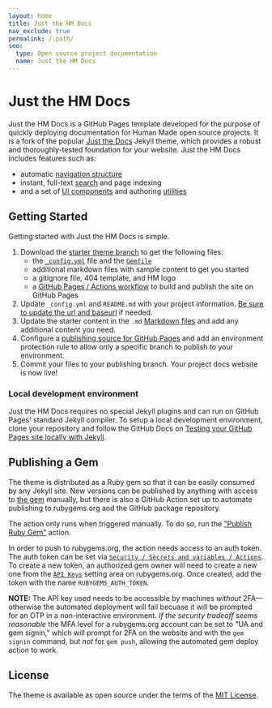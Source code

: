 ```yaml
---
layout: home
title: Just the HM Docs
nav_exclude: true
permalink: /:path/
seo:
  type: Open source project documentation
  name: Just the HM Docs
---
```


# Just the HM Docs

Just the HM Docs is a GitHub Pages template developed for the purpose of quickly deploying documentation for Human Made open source projects. It is a fork of the popular [Just the Docs](https://github.com/just-the-docs/just-the-docs) Jekyll theme, which provides a robust and thoroughly-tested foundation for your website. Just the HM Docs includes features such as:

- automatic [navigation structure](https://humanmade.github.io/just-the-hm-docs/docs/navigation)
- instant, full-text [search](https://humanmade.github.io/just-the-hm-docs/docs/search) and page indexing
- and a set of [UI components](https://humanmade.github.io/just-the-hm-docs/docs/ui-components) and authoring [utilities](https://humanmade.github.io/just-the-hm-docs/docs/utilities)

## Getting Started

Getting started with Just the HM Docs is simple.

1. Download the [starter theme branch](https://github.com/humanmade/just-the-hm-docs/tree/starter-theme) to get the following files:
   - the [`_config.yml`](https://github.com/humanmade/just-the-hm-docs/blob/starter-theme/_config.yml) file and the [`Gemfile`](https://github.com/humanmade/just-the-hm-docs/blob/starter-theme/Gemfile)
   - additional markdown files with sample content to get you started
   - a gitignore file, 404 template, and HM logo
   - a [GitHub Pages / Actions workflow](https://github.blog/changelog/2022-07-27-github-pages-custom-github-actions-workflows-beta/) to build and publish the site on GitHub Pages
1. Update `_config.yml` and `README.md` with your project information. [Be sure to update the url and baseurl](https://mademistakes.com/mastering-jekyll/site-url-baseurl/) if needed.
1. Update the starter content in the `.md` [Markdown files](https://guides.github.com/features/mastering-markdown/) and add any additional content you need.
1. Configure a [publishing source for GitHub Pages](https://help.github.com/en/articles/configuring-a-publishing-source-for-github-pages) and add an environment protection rule to allow only a specific branch to publish to your environment.
1. Commit your files to your publishing branch. Your project docs website is now live!

### Local development environment

Just the HM Docs requires no special Jekyll plugins and can run on GitHub Pages' standard Jekyll compiler. To setup a local development environment, clone your repository and follow the GitHub Docs on [Testing your GitHub Pages site locally with Jekyll](https://docs.github.com/en/pages/setting-up-a-github-pages-site-with-jekyll/testing-your-github-pages-site-locally-with-jekyll).

## Publishing a Gem

The theme is distributed as a Ruby gem so that it can be easily consumed by any Jekyll site. New versions can be published by anything with access to [the gem](https://rubygems.org/gems/just-the-hm-docs/) manually, but there is also a GitHub Action set up to automate publishing to rubygems.org and the GitHub package repository.

The action only runs when triggered manually. To do so, run the ["Publish Ruby Gem"](https://github.com/humanmade/just-the-hm-docs/actions/workflows/publish-gem.yml) action.

In order to push to rubygems.org, the action needs access to an auth token. The auth token can be set via [`Security / Secrets and variables / Actions`](https://github.com/humanmade/just-the-hm-docs/settings/secrets/actions). To create a new token, an authorized gem owner will need to create a new one from the [`API Keys`](https://rubygems.org/profile/api_keys) setting area on rubygems.org. Once created, add the token with the name `RUBYGEMS_AUTH_TOKEN`.

**NOTE:** The API key used needs to be accessible by machines *without* 2FA—otherwise the automated deployment will fail becuase it will be prompted for an OTP in a non-interactive environment. *If the security tradeoff seems reasonable* the MFA level for a rubygems.org account can be set to "UA and gem signin," which will prompt for 2FA on the website and with the `gem signin` command, but *not* for `gem push`, allowing the automated gem deploy action to work.

## License

The theme is available as open source under the terms of the [MIT License](http://opensource.org/licenses/MIT).

